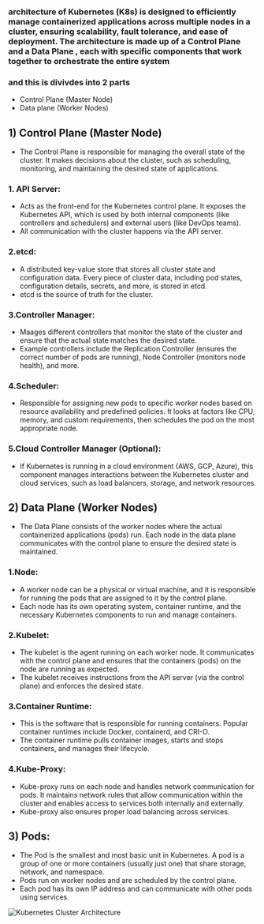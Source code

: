### architecture of Kubernetes (K8s) is designed to efficiently manage containerized applications across multiple nodes in a cluster, ensuring scalability, fault tolerance, and ease of deployment. The architecture is made up of a Control Plane and a Data Plane , each with specific components that work together to orchestrate the entire system
### and this is divivdes into 2 parts
- Control Plane (Master Node)
- Data plane (Worker Nodes)

## 1) Control Plane (Master Node)
- The Control Plane is responsible for managing the overall state of the cluster. It makes decisions about the cluster, such as scheduling, monitoring, and maintaining the desired state of applications.
### 1. API Server:
-  Acts as the front-end for the Kubernetes control plane. It exposes the Kubernetes API, which is used by both internal components (like controllers and schedulers) and external users (like DevOps teams).
- All communication with the cluster happens via the API server.

### 2.etcd:
- A distributed key-value store that stores all cluster state and configuration data. Every piece of cluster data, including pod states, configuration details, secrets, and more, is stored in etcd.
- etcd is the source of truth for the cluster.

### 3.Controller Manager:
- Maages different controllers that monitor the state of the cluster and ensure that the actual state matches the desired state.
- Example controllers include the Replication Controller (ensures the correct number of pods are running), Node Controller (monitors node health), and more.

### 4.Scheduler:
- Responsible for assigning new pods to specific worker nodes based on resource availability and predefined policies. It looks at factors like CPU, memory, and custom requirements, then schedules the pod on the most appropriate node.

### 5.Cloud Controller Manager (Optional):
- If Kubernetes is running in a cloud environment (AWS, GCP, Azure), this component manages interactions between the Kubernetes cluster and cloud services, such as load balancers, storage, and network resources.

## 2) Data Plane (Worker Nodes)
- The Data Plane consists of the worker nodes where the actual containerized applications (pods) run. Each node in the data plane communicates with the control plane to ensure the desired state is maintained.

### 1.Node:
- A worker node can be a physical or virtual machine, and it is responsible for running the pods that are assigned to it by the control plane.
- Each node has its own operating system, container runtime, and the necessary Kubernetes components to run and manage containers.

### 2.Kubelet:
- The kubelet is the agent running on each worker node. It communicates with the control plane and ensures that the containers (pods) on the node are running as expected.
- The kubelet receives instructions from the API server (via the control plane) and enforces the desired state.

### 3.Container Runtime:
- This is the software that is responsible for running containers. Popular container runtimes include Docker, containerd, and CRI-O.
- The container runtime pulls container images, starts and stops containers, and manages their lifecycle.

### 4.Kube-Proxy:
- Kube-proxy runs on each node and handles network communication for pods. It maintains network rules that allow communication within the cluster and enables access to services both internally and externally.
- Kube-proxy also ensures proper load balancing across services.

##  3) Pods:
- The Pod is the smallest and most basic unit in Kubernetes. A pod is a group of one or more containers (usually just one) that share storage, network, and namespace.
- Pods run on worker nodes and are scheduled by the control plane.
- Each pod has its own IP address and can communicate with other pods using services.


<img src="https://desiredstat.io/images/docs/kubernetes-cluster-architecture.svg" alt="Kubernetes Cluster Architecture">
  
